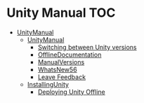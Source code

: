 Unity Manual TOC
================

 - [UnityManual](UnityManual)
	 - [UnityManual](UnityManual_1)
		 - [Switching between Unity versions](SwitchingDocumentationVersions)
		 - [OfflineDocumentation](OfflineDocumentation)
		 - [ManualVersions](ManualVersions)
		 - [WhatsNew56](WhatsNew56)
		 - [Leave Feedback](LeaveFeedback)
	 - [InstallingUnity](InstallingUnity)
		 - [Deploying Unity Offline](DeployingUnityOffline)

